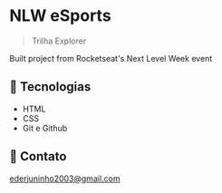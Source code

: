 # NLW eSports 

> Trilha Explorer

Built project from Rocketseat's Next Level Week event

## 🔧 Tecnologias

- HTML
- CSS
- Git e Github

## 💬 Contato

ederjuninho2003@gmail.com
